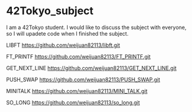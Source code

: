 # 42Tokyo_subject
I am a 42Tokyo student.
I would like to discuss the subject with everyone, so I will upadete code when I finished the subject.

LIBFT
https://github.com/weijuan82113/libft.git

FT_PRINTF
https://github.com/weijuan82113/FT_PRINTF.git

GET_NEXT_LINE
https://github.com/weijuan82113/GET_NEXT_LINE.git

PUSH_SWAP
https://github.com/weijuan82113/PUSH_SWAP.git

MINITALK
https://github.com/weijuan82113/MINI_TALK.git

SO_LONG
https://github.com/weijuan82113/so_long.git
